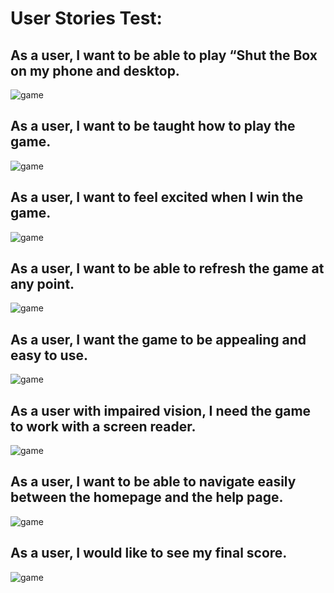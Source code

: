 # User Stories Test:

## As a user, I want to be able to play “Shut the Box on my phone and desktop. 

![game]()

## As a user, I want to be taught how to play the game.

![game]()

## As a user, I want to feel excited when I win the game.

![game]()

## As a user, I want to be able to refresh the game at any point.

![game]()

## As a user, I want the game to be appealing and easy to use. 

![game]()

## As a user with impaired vision, I need the game to work with a screen reader. 

![game]()

## As a user, I want to be able to navigate easily between the homepage and the help page. 

![game]()

## As a user, I would like to see my final score.

![game]()